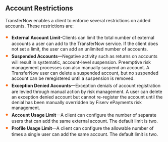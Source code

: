 ## Account Restrictions 


TransferNow enables a client to enforce several restrictions on added accounts. These restrictions are: 

<div class="card-body">
<ul>
<li><b>External Account Limit</b>-Clients can limit the total number of external accounts a user can add 
to the TransferNow service. If the client does not set a limit, the user can add an unlimited 
number of accounts. </li>
<li><b>Suspended Accounts</b>—Negative activity such as returns on accounts will result in systematic, 
account-level suspension. Preemptive risk management processes can also manually suspend an 
account. A TransferNow user can delete a suspended account, but no suspended account can be 
reregistered until a suspension is removed. </li>
<li><b>Exception Denied Accounts</b>—Exception denials of account registration are levied through 
manual action by risk management. A user can delete an exception denied account but cannot 
re-register the account until the denial has been manually overridden by Fiserv ePayments risk 
management. </li>
<li><b>Account Usage Limit</b>—A client can configure the number of separate users that can add the 
same external account. The default limit is two. </li>
<li><b>Profile Usage Limit</b>—A client can configure the allowable number of times a single user can add 
the same account. The default limit is two. </li>
</ul>
</div> 



<style>
    .card-body ul {
        list-style: none;
        padding-left: 20px;
    }
    .card-body ul li::before {
        content: "\2022";
        font-size: 1.5em;
        color: #f60;
        display: inline-block;
        width: 1em;
        margin-left: -1em;
    }
</style>